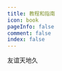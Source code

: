 ```yaml
---
title: 教程和指南
icon: book
pageInfo: false
comment: false
index: false
---
```


[//]: # (僵尸)
[//]: # (<BiliBili bvid="BV1QLzdYmE8V"/>)

友谊天地久
<BiliBili bvid="BV1aJ411P7pJ"/>

<Catalog />
